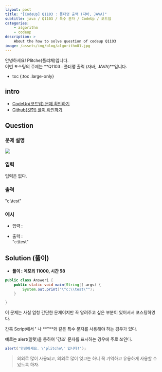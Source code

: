 ```yaml
---
layout: post
title: "[CodeUp] Q1103 : 폴더명 출력 (자바, JAVA)"
subtitle: java / Q1103 / 특수 문자 / CodeUp / 코드업
categories:
    - algorithm
    - codeup
description: >
    About the how to solve question of codeup Q1103
image: /assets/img/blog/algorithm01.jpg
---
```


안녕하세요! Plitche(플리체)입니다.  
이번 포스팅의 주제는 **Q1103 : 폴더명 출력 (자바, JAVA)**입니다.

* toc
{:toc .large-only}

## intro
* [CodeUp(코드업) 문제 확인하기](https://codeup.kr/problem.php?id=1103)  
* [Github(깃헙) 풀이 확인하기](https://github.com/plitche/CodeUp_Solution/tree/master/Q1101~Q1200/Q1103)  

## Question
### 문제 설명
![](/assets/post/codeup/Q1000~Q1099/20210803_01/01.JPG)
### 입력
입력은 없다.

### 출력
﻿"c:\test"

### 예시
* 입력 :  
  
* 출력 :  
"c:\test"  

## Solution (풀이)
* **풀이 : 메모리 11000, 시간 58**  
```java
public class Answer1 {
	public static void main(String[] args) {
		System.out.print("\"c:\\test\"");
	}

}
```  

이 문제는 사실 엄청 간단한 문제이지만 꼭 알려주고 싶은 부분이 있어서서 포스팅하였다.  

간혹 Script에서 **'** 나 **"**와 같은 특수 문자를 사용해야 하는 경우가 있다.

예로는 alert(알럿)을 통하여 '강조' 문자를 표시하는 경우에 주로 쓰인다.  

```javascript
alert('안녕하세요. \'plitche\' 입니다!');
```  

> 의외로 많이 사용되고, 의외로 많이 잊고는 하니 꼭 기억하고 유용하게 사용할 수 있도록 하자.